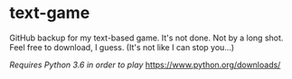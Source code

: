 # text-game
GitHub backup for my text-based game.
It's not done. Not by a long shot.
Feel free to download, I guess.
(It's not like I can stop you...)

*Requires Python 3.6 in order to play*
https://www.python.org/downloads/
